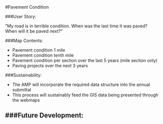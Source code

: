 #Pavement Condition

###User Story:  

 "My road is in terrible condition. When was the last time it was paved? When will it be paved next?"

###Map Contents: 
	
- Pavement condition 1 mile
- Pavement condition tenth mile
- Pavement condition per section over the last 5 years (mile section only)
- Paving projects over the next 3 years
	
###Sustainability:
	
- The AMP will incorporate the required data structure into the annual submittal
- This process will sustainably feed the GIS data being presented through the webmaps

###Future Development:
- 

